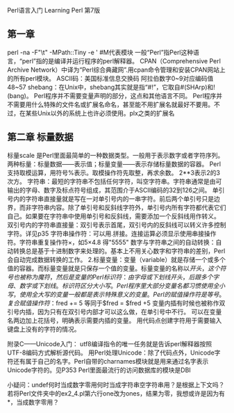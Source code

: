 Perl语言入门 Learning Perl 第7版
## 第一章
perl -na -F"\t" -MPath::Tiny -e '   #M代表模块
一般“Perl”指Perl这种语言，“perl”指的是编译并运行程序的perl解释器。
CPAN（Comprehensive Perl Archive Network）中译为“Perl综合典藏网”.用cpan命令管理和安装CPAN网站上的所有perl模块。
ASCII码：美国标准信息交换码 阿拉伯数字0~9对应编码值48~57
shebang：在Unix中，shebang其实就是指“#!”，它取自#(SHArp)和!(bang)。
Perl程序并不需要变量声明的部分，这点和其他语言不同。
Perl程序并不需要用什么特殊的文件名或扩展名命名，甚至能不用扩展名就最好不要用。不过，在某些Unix以外的系统上也许必须使用。plx之类的扩展名 

## 第二章 标量数据
标量scale 是Perl里面最简单的一种数据类型。一般用于表示数字或者字符序列。
两种标量：标量数据——表示值；标量变量——表示存储标量数据的容器。
Perl支持取模运算，用符号%表示。取模操作符先取整，再求余数。
2**3表示2的3次方。
字符串：最短的字符串不包括任何字符，叫空字符串。字符串通常是由可输出的字母、数字及标点符号组成，其范围介于ASCII编码的32到126之间。
单引号内的字符串直接量就是写在一对单引号内的一串字符。前后两个单引号只是边界，而非字符串内容。除了单引号和反斜线字符外，单引号内所有字符都代表它们自己。如果要在字符串中使用单引号和反斜线，需要添加一个反斜线用作转义。
双引号内的字符串直接量：双引号表示首尾，双引号内的反斜线可以转义许多控制字符。详见p35
字符串操作符：可以用.拼接。连接运算必须显示使用串接操作符。字符串重复操作符×，如5×4.8 得"5555"
数字与字符串之间的自动转换：自动转换总是基于十进制数字来处理的。基本上不用关心数字和字符串的差别，Perl会自动完成数据转换的工作。
2.标量变量：变量（variable）就是存储一个或多个值的容器。而标量变量就是只保存一个值的变量。标量变量的名称以$开头，这个符号也被称为魔符，然后是变量的Perl标识符：由字母或下划线开头，后跟多个字母、数字或下划线。标识符区分大小写。  Perl程序里大部分变量名都习惯使用全小写，使用全大写的变量一般都是表示特殊意义的变量。
Perl的赋值操作符是等号。复合赋值操作符：$fred += 5 等同于$fred = $fred +5 
变量内插有时候也被称作双引号内插，因为只有在双引号内部才可以这么做，在单引号中不行。 可以在变量名两边加上花括号，明确表示需要内插的变量。
用代码点创建字符用于需要输入键盘上没有的字符的情况。


附录C——Unicode入门：
utf8编译指令的唯一任务就是告诉perl解释器按照UTF-8编码方式解析源代码。
用Perl处理Unicode：除了代码点外，Unicode字符还有属于自己的名字。Perl自带的charnames模块就是用来通过名字表示Unicode字符的。见P353
Perl里面最流行的访问数据库的模块是DBI

小疑问：undef何时当成数字零用何时当成字符串空字符串用？是根据上下文吗？若将Perl文件夹中的ex2_4.pl第六行one改为ones，结果为零，我想或许是因为有*，当成数字零用？